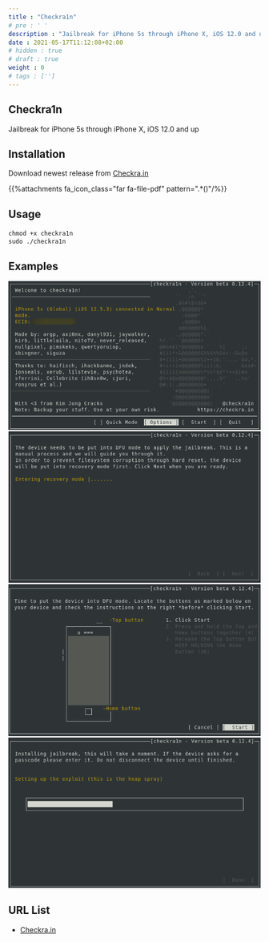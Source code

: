 ```yaml
---
title : "Checkra1n"
# pre : ' '
description : "Jailbreak for iPhone 5s through iPhone X, iOS 12.0 and up."
date : 2021-05-17T11:12:08+02:00
# hidden : true
# draft : true
weight : 0
# tags : ['']
---
```


## Checkra1n

Jailbreak for iPhone 5s through iPhone X, iOS 12.0 and up

## Installation

Download newest release from [Checkra.in](https://checkra.in/#release)

{{%attachments fa_icon_class="far fa-file-pdf" pattern=".*()"/%}}

## Usage

```plain
chmod +x checkra1n
sudo ./checkra1n
```

## Examples

![Example](images/example-1.png)
![Example](images/example-2.png)
![Example](images/example-3.png)
![Example](images/example-4.png)

## URL List

* [Checkra.in](https://checkra.in/)
